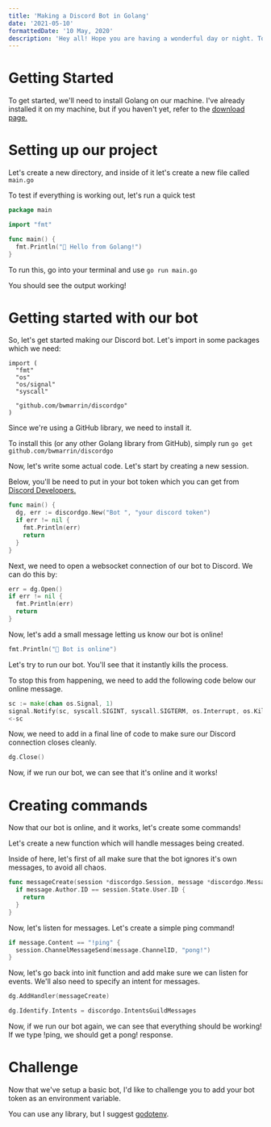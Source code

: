 ```yaml
---
title: 'Making a Discord Bot in Golang'
date: '2021-05-10'
formattedDate: '10 May, 2020'
description: 'Hey all! Hope you are having a wonderful day or night. Today, we will be going over how we can make a Discord Bot in Golang using the discord.go library!'
---
```


# Getting Started

To get started, we'll need to install Golang on our machine.
I've already installed it on my machine, but if you haven't yet, refer to the [download page.](https://golang.org/dl/)

# Setting up our project

Let's create a new directory, and inside of it let's create a new file called `main.go`

To test if everything is working out, let's run a quick test

```go
package main

import "fmt"

func main() {
  fmt.Println("👋 Hello from Golang!")
}
```

To run this, go into your terminal and use `go run main.go`

You should see the output working!

# Getting started with our bot

So, let's get started making our Discord bot. Let's import in some packages which we need:

```
import (
  "fmt"
  "os"
  "os/signal"
  "syscall"

  "github.com/bwmarrin/discordgo"
)
```

Since we're using a GitHub library, we need to install it.

To install this (or any other Golang library from GitHub), simply run `go get github.com/bwmarrin/discordgo`

Now, let's write some actual code. Let's start by creating a new session.

Below, you'll be need to put in your bot token which you can get from [Discord Developers.](https://discord.com/developers/)

```go
func main() {
  dg, err := discordgo.New("Bot ", "your discord token")
  if err != nil {
    fmt.Println(err)
    return
  }
}
```

Next, we need to open a websocket connection of our bot to Discord. We can do this by:

```go
err = dg.Open()
if err != nil {
  fmt.Println(err)
  return
}
```

Now, let's add a small message letting us know our bot is online!

```go
fmt.Println("🚀 Bot is online")
```

Let's try to run our bot. You'll see that it instantly kills the process.

To stop this from happening, we need to add the following code below our online message.

```go
sc := make(chan os.Signal, 1)
signal.Notify(sc, syscall.SIGINT, syscall.SIGTERM, os.Interrupt, os.Kill)
<-sc
```

Now, we need to add in a final line of code to make sure our Discord connection closes cleanly.

```go
dg.Close()
```

Now, if we run our bot, we can see that it's online and it works!

# Creating commands

Now that our bot is online, and it works, let's create some commands!

Let's create a new function which will handle messages being created.

Inside of here, let's first of all make sure that the bot ignores it's own messages, to avoid all chaos.

```go
func messageCreate(session *discordgo.Session, message *discordgo.MessageCreate) {
  if message.Author.ID == session.State.User.ID {
    return
  }
}
```

Now, let's listen for messages. Let's create a simple ping command!

```go
if message.Content == "!ping" {
  session.ChannelMessageSend(message.ChannelID, "pong!")
}
```

Now, let's go back into init function and add make sure we can listen for events. We'll also need to specify an intent for messages.

```go
dg.AddHandler(messageCreate)

dg.Identify.Intents = discordgo.IntentsGuildMessages
```

Now, if we run our bot again, we can see that everything should be working! If we type !ping, we should get a pong! response.

# Challenge

Now that we've setup a basic bot, I'd like to challenge you to add your bot token as an environment variable.

You can use any library, but I suggest [godotenv](https://github.com/joho/godotenv).
